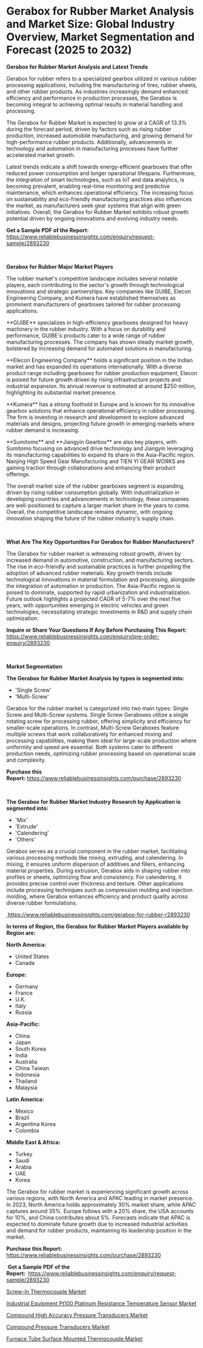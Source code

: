 <p><h1>Gerabox for Rubber Market Analysis and Market Size: Global Industry Overview, Market Segmentation and Forecast (2025 to 2032)</h1></p><p><strong>Gerabox for Rubber Market Analysis and Latest Trends</strong></p>
<p><p>Gerabox for rubber refers to a specialized gearbox utilized in various rubber processing applications, including the manufacturing of tires, rubber sheets, and other rubber products. As industries increasingly demand enhanced efficiency and performance in production processes, the Gerabox is becoming integral to achieving optimal results in material handling and processing.</p><p>The Gerabox for Rubber Market is expected to grow at a CAGR of 13.3% during the forecast period, driven by factors such as rising rubber production, increased automobile manufacturing, and growing demand for high-performance rubber products. Additionally, advancements in technology and automation in manufacturing processes have further accelerated market growth. </p><p>Latest trends indicate a shift towards energy-efficient gearboxes that offer reduced power consumption and longer operational lifespans. Furthermore, the integration of smart technologies, such as IoT and data analytics, is becoming prevalent, enabling real-time monitoring and predictive maintenance, which enhances operational efficiency. The increasing focus on sustainability and eco-friendly manufacturing practices also influences the market, as manufacturers seek gear systems that align with green initiatives. Overall, the Gerabox for Rubber Market exhibits robust growth potential driven by ongoing innovations and evolving industry needs.</p></p>
<p><strong>Get a Sample PDF of the Report:&nbsp;</strong> <a href="https://www.reliablebusinessinsights.com/enquiry/request-sample/2893230?utm_campaign=60&utm_medium=2&utm_source=Github&utm_content=ia&utm_term=15032025&utm_id=gerabox-for-rubber">https://www.reliablebusinessinsights.com/enquiry/request-sample/2893230</a></p>
<p>&nbsp;</p>
<p><strong>Gerabox for Rubber Major Market Players</strong></p>
<p><p>The rubber market's competitive landscape includes several notable players, each contributing to the sector's growth through technological innovations and strategic partnerships. Key companies like GUIBE, Elecon Engineering Company, and Kumera have established themselves as prominent manufacturers of gearboxes tailored for rubber processing applications.</p><p>**GUIBE** specializes in high-efficiency gearboxes designed for heavy machinery in the rubber industry. With a focus on durability and performance, GUIBE's products cater to a wide range of rubber manufacturing processes. The company has shown steady market growth, bolstered by increasing demand for automated solutions in manufacturing.</p><p>**Elecon Engineering Company** holds a significant position in the Indian market and has expanded its operations internationally. With a diverse product range including gearboxes for rubber production equipment, Elecon is poised for future growth driven by rising infrastructure projects and industrial expansion. Its annual revenue is estimated at around $250 million, highlighting its substantial market presence.</p><p>**Kumera** has a strong foothold in Europe and is known for its innovative gearbox solutions that enhance operational efficiency in rubber processing. The firm is investing in research and development to explore advanced materials and designs, projecting future growth in emerging markets where rubber demand is increasing.</p><p>**Sumitomo** and **Jiangyin Gearbox** are also key players, with Sumitomo focusing on advanced drive technology and Jiangyin leveraging its manufacturing capabilities to expand its share in the Asia-Pacific region. Nanjing High Speed Gear Manufacturing and TIEN YI GEAR WORKS are gaining traction through collaborations and enhancing their product offerings.</p><p>The overall market size of the rubber gearboxes segment is expanding, driven by rising rubber consumption globally. With industrialization in developing countries and advancements in technology, these companies are well-positioned to capture a larger market share in the years to come. Overall, the competitive landscape remains dynamic, with ongoing innovation shaping the future of the rubber industry's supply chain.</p></p>
<p>&nbsp;</p>
<p><strong>What Are The Key Opportunities For Gerabox for Rubber Manufacturers?</strong></p>
<p><p>The Gerabox for rubber market is witnessing robust growth, driven by increased demand in automotive, construction, and manufacturing sectors. The rise in eco-friendly and sustainable practices is further propelling the adoption of advanced rubber materials. Key growth trends include technological innovations in material formulation and processing, alongside the integration of automation in production. The Asia-Pacific region is poised to dominate, supported by rapid urbanization and industrialization. Future outlook highlights a projected CAGR of 5-7% over the next five years, with opportunities emerging in electric vehicles and green technologies, necessitating strategic investments in R&D and supply chain optimization.</p></p>
<p><strong>Inquire or Share Your Questions If Any Before Purchasing This Report:</strong> <a href="https://www.reliablebusinessinsights.com/enquiry/pre-order-enquiry/2893230?utm_campaign=60&utm_medium=2&utm_source=Github&utm_content=ia&utm_term=15032025&utm_id=gerabox-for-rubber">https://www.reliablebusinessinsights.com/enquiry/pre-order-enquiry/2893230</a></p>
<p>&nbsp;</p>
<p><strong>Market Segmentation</strong></p>
<p><strong>The Gerabox for Rubber Market Analysis by types is segmented into:</strong></p>
<p><ul><li>'Single Screw'</li><li>'Multi-Screw'</li></ul></p>
<p><p>Gerabox for the rubber market is categorized into two main types: Single Screw and Multi-Screw systems. Single Screw Geraboxes utilize a single rotating screw for processing rubber, offering simplicity and efficiency for smaller-scale operations. In contrast, Multi-Screw Geraboxes feature multiple screws that work collaboratively for enhanced mixing and processing capabilities, making them ideal for large-scale production where uniformity and speed are essential. Both systems cater to different production needs, optimizing rubber processing based on operational scale and complexity.</p></p>
<p><strong>Purchase this Report:&nbsp;</strong><a href="https://www.reliablebusinessinsights.com/purchase/2893230?utm_campaign=60&utm_medium=2&utm_source=Github&utm_content=ia&utm_term=15032025&utm_id=gerabox-for-rubber">https://www.reliablebusinessinsights.com/purchase/2893230</a></p>
<p>&nbsp;</p>
<p><strong>The Gerabox for Rubber Market Industry Research by Application is segmented into:</strong></p>
<p><ul><li>'Mix'</li><li>'Extrude'</li><li>'Calendering'</li><li>'Others'</li></ul></p>
<p><p>Gerabox serves as a crucial component in the rubber market, facilitating various processing methods like mixing, extruding, and calendering. In mixing, it ensures uniform dispersion of additives and fillers, enhancing material properties. During extrusion, Gerabox aids in shaping rubber into profiles or sheets, optimizing flow and consistency. For calendering, it provides precise control over thickness and texture. Other applications include processing techniques such as compression molding and injection molding, where Gerabox enhances efficiency and product quality across diverse rubber formulations.</p></p>
<p><a href="https://www.reliablebusinessinsights.com/gerabox-for-rubber-r2893230?utm_campaign=60&utm_medium=2&utm_source=Github&utm_content=ia&utm_term=15032025&utm_id=gerabox-for-rubber">&nbsp;https://www.reliablebusinessinsights.com/gerabox-for-rubber-r2893230</a></p>
<p><strong>In terms of Region, the Gerabox for Rubber Market Players available by Region are:</strong></p>
<p>
    <p> <strong> North America: </strong>
        <ul>
            <li>United States</li>
            <li>Canada</li>
        </ul>
        </p> 
    <p> <strong> Europe: </strong>
        <ul>
            <li>Germany</li>
            <li>France</li>
            <li>U.K.</li>
            <li>Italy</li>
            <li>Russia</li>
        </ul>
        </p> 
    <p> <strong> Asia-Pacific: </strong>
        <ul>
            <li>China</li>
            <li>Japan</li>
            <li>South Korea</li>
            <li>India</li>
            <li>Australia</li>
            <li>China Taiwan</li>
            <li>Indonesia</li>
            <li>Thailand</li>
            <li>Malaysia</li>
        </ul>
        </p> 
    <p> <strong> Latin America: </strong>
        <ul>
            <li>Mexico</li>
            <li>Brazil</li>
            <li>Argentina Korea</li>
            <li>Colombia</li>
        </ul>
        </p> 
    <p> <strong> Middle East & Africa: </strong>
        <ul>
            <li>Turkey</li>
            <li>Saudi</li>
            <li>Arabia</li>
            <li>UAE</li>
            <li>Korea</li>
        </ul>
    </p>
    </p>
<p><p>The Gerabox for rubber market is experiencing significant growth across various regions, with North America and APAC leading in market presence. In 2023, North America holds approximately 30% market share, while APAC captures around 35%. Europe follows with a 20% share, the USA accounts for 10%, and China contributes about 5%. Forecasts indicate that APAC is expected to dominate future growth due to increased industrial activities and demand for rubber products, maintaining its leadership position in the market.</p></p>
<p><strong>Purchase this Report: </strong><a href="https://www.reliablebusinessinsights.com/purchase/2893230?utm_campaign=60&utm_medium=2&utm_source=Github&utm_content=ia&utm_term=15032025&utm_id=gerabox-for-rubber">https://www.reliablebusinessinsights.com/purchase/2893230</a></p>
<p>&nbsp;<strong>Get a Sample PDF of the Report:&nbsp;&nbsp;</strong><a href="https://www.reliablebusinessinsights.com/enquiry/request-sample/2893230?utm_campaign=60&utm_medium=2&utm_source=Github&utm_content=ia&utm_term=15032025&utm_id=gerabox-for-rubber">https://www.reliablebusinessinsights.com/enquiry/request-sample/2893230</a></p>
<p><strong></strong></p>
<p><p><a href="https://github.com/mynaoanes/Market-Research-Report-List-1/blob/main/screw-in-thermocouple-market.md?utm_campaign=60&utm_medium=2&utm_source=Github&utm_content=ia&utm_term=15032025&utm_id=gerabox-for-rubber">Screw-In Thermocouple Market</a></p><p><a href="https://github.com/borknyberg/Market-Research-Report-List-1/blob/main/industrial-equipment-pt100-platinum-resistance-temperature-sensor-market.md?utm_campaign=60&utm_medium=2&utm_source=Github&utm_content=ia&utm_term=15032025&utm_id=gerabox-for-rubber">Industrial Equipment Pt100 Platinum Resistance Temperature Sensor Market</a></p><p><a href="https://github.com/puhakhommabh/Market-Research-Report-List-1/blob/main/compound-high-accuracy-pressure-transducers-market.md?utm_campaign=60&utm_medium=2&utm_source=Github&utm_content=ia&utm_term=15032025&utm_id=gerabox-for-rubber">Compound High Accuracy Pressure Transducers Market</a></p><p><a href="https://github.com/joubehobock75/Market-Research-Report-List-1/blob/main/compound-pressure-transducers-market.md?utm_campaign=60&utm_medium=2&utm_source=Github&utm_content=ia&utm_term=15032025&utm_id=gerabox-for-rubber">Compound Pressure Transducers Market</a></p><p><a href="https://github.com/ozolsgasko02/Market-Research-Report-List-1/blob/main/furnace-tube-surface-mounted-thermocouple-market.md?utm_campaign=60&utm_medium=2&utm_source=Github&utm_content=ia&utm_term=15032025&utm_id=gerabox-for-rubber">Furnace Tube Surface Mounted Thermocouple Market</a></p></p>
